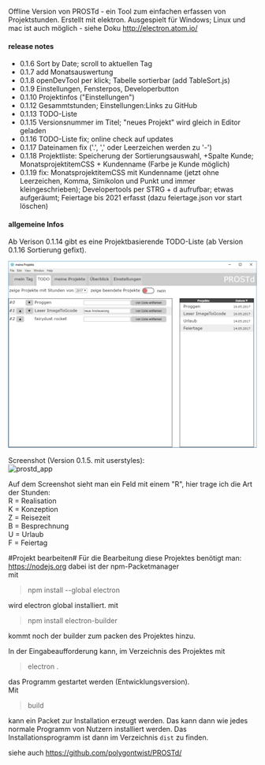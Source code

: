 Offline Version von PROSTd - ein Tool zum einfachen erfassen von Projektstunden.
Erstellt mit elektron.
Ausgespielt für Windows; Linux und mac ist auch möglich - siehe Doku http://electron.atom.io/


#### release notes ####

* 0.1.6 Sort by Date; scroll to aktuellen Tag
* 0.1.7 add Monatsauswertung
* 0.1.8 openDevTool per klick; Tabelle sortierbar (add TableSort.js)
* 0.1.9 Einstellungen, Fensterpos, Developerbutton 
* 0.1.10 Projektinfos ("Einstellungen")
* 0.1.12 Gesammtstunden; Einstellungen:Links zu GitHub
* 0.1.13 TODO-Liste
* 0.1.15 Versionsnummer im Titel; "neues Projekt" wird gleich in Editor geladen
* 0.1.16 TODO-Liste fix; online check auf updates
* 0.1.17 Dateinamen fix ('.', ',' oder Leerzeichen werden zu '-')
* 0.1.18 Projektliste: Speicherung der Sortierungsauswahl, +Spalte Kunde; MonatsprojektitemCSS + Kundenname (Farbe je Kunde möglich)
* 0.1.19 fix: MonatsprojektitemCSS mit Kundenname (jetzt ohne Leerzeichen, Komma, Simikolon und Punkt und immer kleingeschrieben); Developertools per STRG + d aufrufbar; etwas aufgeräumt; Feiertage bis 2021 erfasst (dazu feiertage.json vor start löschen)

#### allgemeine Infos ####

Ab Verison 0.1.14 gibt es eine Projektbasierende TODO-Liste (ab Version 0.1.16 Sortierung gefixt).

<img src="https://github.com/polygontwist/PROSTd-App/blob/master/screenshots/prost0-1-14.png" width="593" alt="Screenshot TODO">

Screenshot (Version 0.1.5. mit userstyles):<br>
![prostd_app](https://cloud.githubusercontent.com/assets/3751286/21822205/9107aa04-d776-11e6-99c3-75c97c9160c6.png)

Auf dem Screenshot sieht man ein Feld mit einem "R", hier trage ich die Art der Stunden:<br>
R = Realisation<br>
K = Konzeption<br>
Z = Reisezeit<br>
B = Besprechnung<br>
U = Urlaub<br>
F = Feiertag<br>

#Projekt bearbeiten#
Für die Bearbeitung diese Projektes benötigt man:<br>
https://nodejs.org dabei ist der npm-Packetmanager<br>
mit<br>
> npm install --global electron

wird electron global installiert.
mit<br>
> npm install electron-builder

kommt noch der builder zum packen des Projektes hinzu.

In der Eingabeaufforderung kann, im Verzeichnis des Projektes mit<br>
> electron .

das Programm gestartet werden (Entwicklungsversion).<br>
Mit<br>
> build

kann ein Packet zur Installation erzeugt werden.
Das kann dann wie jedes normale Programm von Nutzern installiert werden. 
Das Installationsprogramm ist dann im Verzeichnis `dist` zu finden.

siehe auch https://github.com/polygontwist/PROSTd/

